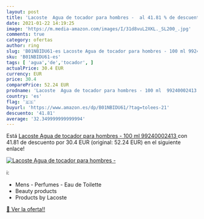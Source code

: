 ```yaml
---
layout: post
title: 'Lacoste  Agua de tocador para hombres -  al 41.81 % de descuento'
date: 2021-01-22 14:19:25
image: 'https://m.media-amazon.com/images/I/31d8vuL2XKL._SL200_.jpg'
comments: true
category: ofertas
author: ring
slug: 'B01NBIDU61-es Lacoste Agua de tocador para hombres - 100 ml 99240002413'
sku: 'B01NBIDU61-es'
tags: [ 'agua','de','tocador', ]
actualPrice: 30.4 EUR
currency: EUR
price: 30.4
comparePrice: 52.24 EUR
prodname: 'Lacoste  Agua de tocador para hombres - 100 ml  99240002413 '
country: 'es'
flag: '🇪🇸'
buyurl: 'https://www.amazon.es/dp/B01NBIDU61/?tag=tolees-21'
descuento: '41.81'
average: '32.349999999999994'
---
```


Está [Lacoste  Agua de tocador para hombres - 100 ml  99240002413 ](https://www.amazon.es/dp/B01NBIDU61/?tag=tolees-21) con 41.81 de descuento por 30.4 EUR (original: 52.24 EUR) en el siguiente enlace!

[![Lacoste  Agua de tocador para hombres - ](https://m.media-amazon.com/images/I/31d8vuL2XKL._SL200_.jpg)](https://www.amazon.es/dp/B01NBIDU61/?tag=tolees-21)

ℹ️:

- Mens - Perfumes - Eau de Toilette
- Beauty products
- Products by Lacoste

[🛒 Ver la oferta!!](https://www.amazon.es/dp/B01NBIDU61/?tag=tolees-21)
